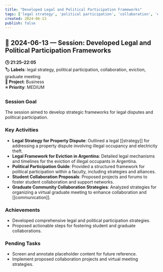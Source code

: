 ```yaml
---
title: "Developed Legal and Political Participation Frameworks"
tags: ['legal strategy', 'political participation', 'collaboration', 'eviction', 'graduate meeting']
created: 2024-06-13
publish: false
---
```


## 📅 2024-06-13 — Session: Developed Legal and Political Participation Frameworks

**🕒 21:25–22:05**  
**🏷️ Labels**: legal strategy, political participation, collaboration, eviction, graduate meeting  
**📂 Project**: Business  
**⭐ Priority**: MEDIUM  


### Session Goal
The session aimed to develop strategic frameworks for legal disputes and political participation.

### Key Activities
- **Legal Strategy for Property Dispute**: Outlined a legal [[strategy]] for addressing a property dispute involving illegal occupancy and electricity theft.
- **Legal Framework for Eviction in Argentina**: Detailed legal mechanisms and timelines for the eviction of illegal occupants in Argentina.
- **Political Participation Guide**: Provided a structured framework for political participation within a faculty, including strategies and alliances.
- **Student Collaboration Proposals**: Proposed projects and forums to foster student collaboration and support networks.
- **Graduate Community Collaboration Strategies**: Analyzed strategies for organizing a virtual graduate meeting to enhance collaboration and [[communication]].

### Achievements
- Developed comprehensive legal and political participation strategies.
- Proposed actionable steps for fostering student and graduate collaborations.

### Pending Tasks
- Screen and annotate placeholder content for future reference.
- Implement proposed collaboration projects and virtual meeting strategies.

